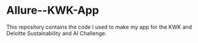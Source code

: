 # AIlure--KWK-App
This repository contains the code I used to make my app for the KWK and Deloitte Sustainability and AI Challenge.
